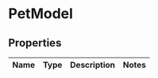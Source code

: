 
# PetModel

## Properties
Name | Type | Description | Notes
------------ | ------------- | ------------- | -------------



